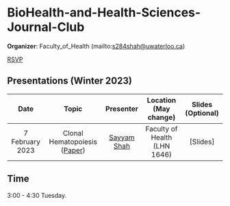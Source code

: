 # BioHealth-and-Health-Sciences-Journal-Club

**Organizer**: Faculty_of_Health (mailto:s284shah@uwaterloo.ca)

 [RSVP](https://forms.gle/id9nX5baKVeW47TW6)

## Presentations (Winter 2023)


|Date| Topic | Presenter| Location (May change)| Slides (Optional) | 
|:----------------:|:----------------------------------------:|:----------:|:------:|:-------:|
| 7 February 2023 |Clonal Hematopoiesis ([Paper](https://www.nejm.org/doi/full/10.1056/nejmoa1408617)) |[Sayyam Shah](mailto:s284shah@uwaterloo.ca) | Faculty of Health (LHN 1646)|[Slides]|


## Time
3:00 - 4:30 Tuesday.
